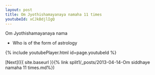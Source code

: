 ```yaml
---
layout: post
title: Om Jyothishamayanaya namaha 11 times
youtubeId: xCJkBdjlIgQ
---
```

 
 
Om Jyothishamayanaya nama 
 
 -  Who is of the form of astrology 
 
  
 
  
 
 
 
 
 
 


{% include youtubePlayer.html id=page.youtubeId %}
 
[Next]({{ site.baseurl }}{% link  split1/_posts/2013-04-14-Om siddhaye namaha 11 times.md%})
 
